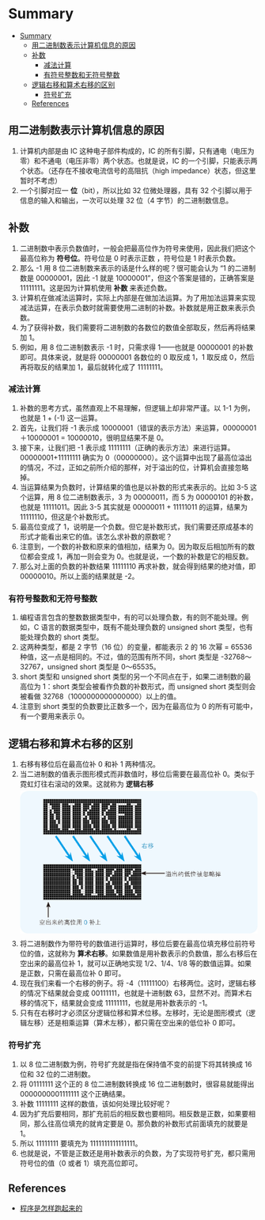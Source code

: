 # Summary


<!-- TOC -->

- [Summary](#summary)
    - [用二进制数表示计算机信息的原因](#%E7%94%A8%E4%BA%8C%E8%BF%9B%E5%88%B6%E6%95%B0%E8%A1%A8%E7%A4%BA%E8%AE%A1%E7%AE%97%E6%9C%BA%E4%BF%A1%E6%81%AF%E7%9A%84%E5%8E%9F%E5%9B%A0)
    - [补数](#%E8%A1%A5%E6%95%B0)
        - [减法计算](#%E5%87%8F%E6%B3%95%E8%AE%A1%E7%AE%97)
        - [有符号整数和无符号整数](#%E6%9C%89%E7%AC%A6%E5%8F%B7%E6%95%B4%E6%95%B0%E5%92%8C%E6%97%A0%E7%AC%A6%E5%8F%B7%E6%95%B4%E6%95%B0)
    - [逻辑右移和算术右移的区别](#%E9%80%BB%E8%BE%91%E5%8F%B3%E7%A7%BB%E5%92%8C%E7%AE%97%E6%9C%AF%E5%8F%B3%E7%A7%BB%E7%9A%84%E5%8C%BA%E5%88%AB)
        - [符号扩充](#%E7%AC%A6%E5%8F%B7%E6%89%A9%E5%85%85)
    - [References](#references)

<!-- /TOC -->


## 用二进制数表示计算机信息的原因
1. 计算机内部是由 IC 这种电子部件构成的，IC 的所有引脚，只有通电（电压为零）和不通电（电压非零）两个状态。也就是说，IC 的一个引脚，只能表示两个状态。（还存在不接收电流信号的高阻抗（high impedance）状态，但这里暂时不考虑）
2. 一个引脚对应一 **位**（bit），所以比如 32 位微处理器，具有 32 个引脚以用于信息的输入和输出，一次可以处理 32 位（4 字节）的二进制数信息。


## 补数
1. 二进制数中表示负数值时，一般会把最高位作为符号来使用，因此我们把这个最高位称为 **符号位**。符号位是 0 时表示正数 ，符号位是 1 时表示负数。
2. 那么 -1 用 8 位二进制数来表示的话是什么样的呢？很可能会认为 “1 的二进制数是 00000001，因此 -1 就是 10000001”，但这个答案是错的，正确答案是 11111111。这是因为计算机使用 **补数** 来表述负数。
3. 计算机在做减法运算时，实际上内部是在做加法运算。为了用加法运算来实现减法运算，在表示负数时就需要使用二进制的补数。补数就是用正数来表示负数。
4. 为了获得补数，我们需要将二进制数的各数位的数值全部取反，然后再将结果加 1。
5. 例如，用 8 位二进制数表示 -1 时，只需求得 1——也就是 00000001 的补数即可。具体来说，就是将 00000001 各数位的 0 取反成 1，1 取反成 0，然后再将取反的结果加 1，最后就转化成了 11111111。

### 减法计算
1. 补数的思考方式，虽然直观上不易理解，但逻辑上却非常严谨。以 1-1 为例，也就是 1 + (-1) 这一运算。
2. 首先，让我们将 -1 表示成 10000001（错误的表示方法）来运算，00000001＋10000001 = 10000010，很明显结果不是 0。
3. 接下来，让我们把 -1 表示成 11111111（正确的表示方法）来进行运算。 00000001+11111111 确实为 0（00000000）。这个运算中出现了最高位溢出的情况，不过，正如之前所介绍的那样，对于溢出的位，计算机会直接忽略掉。
4. 当运算结果为负数时，计算结果的值也是以补数的形式来表示的。比如 3-5 这个运算，用 8 位二进制数表示，3 为 00000011，而 5 为 00000101 的补数，也就是 11111011。因此 3-5 其实就是 00000011 + 11111011 的运算，结果为 11111110，但这是个补数形式。
5. 最高位变成了 1，说明是一个负数。但它是补数形式，我们需要还原成基本的形式才能看出来它的值。该怎么求补数的原数呢？
6. 注意到，一个数的补数和原来的值相加，结果为 0。因为取反后相加所有的数位都会变成 1，再加一则会变为 0。也就是说，一个数的补数是它的相反数。
7. 那么对上面的负数的补数结果 11111110 再求补数，就会得到结果的绝对值，即 00000010。所以上面的结果就是 -2。

### 有符号整数和无符号整数
1. 编程语言包含的整数数据类型中，有的可以处理负数，有的则不能处理。例如，C 语言的数据类型中，既有不能处理负数的 unsigned short 类型，也有能处理负数的 short 类型。
2. 这两种类型，都是 2 字节（16 位）的变量，都能表示 2 的 16 次幂 = 65536 种值，这一点是相同的。不过，值的范围有所不同，short 类型是 -32768～32767，unsigned short 类型是 0～65535。
3. short 类型和 unsigned short 类型的另一个不同点在于，如果二进制数的最高位为 1：short 类型会被看作负数的补数形式，而 unsigned short 类型则会被看做 32768（1000000000000000）以上的值。
4. 注意到 short 类型的负数要比正数多一个，因为在最高位为 0 的所有可能中，有一个要用来表示 0。


## 逻辑右移和算术右移的区别
1. 右移有移位后在最高位补 0 和补 1 两种情况。
2. 当二进制数的值表示图形模式而非数值时，移位后需要在最高位补 0。类似于霓虹灯往右滚动的效果。这就称为 **逻辑右移**
    <img src="./images/01.png" width="600" style="display: block; margin: 5px 0 10px;" />
3. 将二进制数作为带符号的数值进行运算时，移位后要在最高位填充移位前符号位的值，这就称为 **算术右移**。如果数值是用补数表示的负数值，那么右移后在空出来的最高位补 1，就可以正确地实现 1/2、1/4、1/8 等的数值运算。如果是正数，只需在最高位补 0 即可。
4. 现在我们来看一个右移的例子。将 -4（11111100）右移两位。这时，逻辑右移的情况下结果就会变成 00111111，也就是十进制数 63，显然不对。而算术右移的情况下，结果就会变成 11111111，也就是用补数表示的 -1。    
5. 只有在右移时才必须区分逻辑位移和算术位移。左移时，无论是图形模式（逻辑左移）还是相乘运算（算术左移），都只需在空出来的低位补 0 即可。

### 符号扩充
1. 以 8 位二进制数为例，符号扩充就是指在保持值不变的前提下将其转换成 16 位和 32 位的二进制数。
2. 将 01111111 这个正的 8 位二进制数转换成 16 位二进制数时，很容易就能得出 0000000001111111 这个正确结果。
3. 补数 11111111 这样的数值，该如何处理比较好呢？
4. 因为扩充后要相同，那扩充前后的相反数也要相同。相反数是正数，如果要相同，那么往高位填充的就肯定要是 0。那负数的补数形式前面填充的就要是 1。
5. 所以 11111111 要填充为 1111111111111111。
6. 也就是说，不管是正数还是用补数表示的负数，为了实现符号扩充，都只需用符号位的值（0 或者 1）填充高位即可。


## References
* [程序是怎样跑起来的](https://book.douban.com/subject/26365491/)